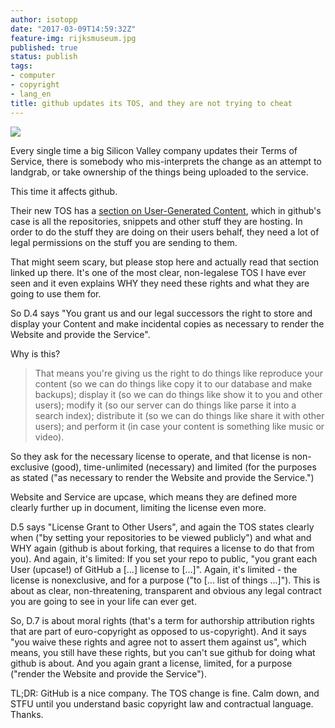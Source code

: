 ```yaml
---
author: isotopp
date: "2017-03-09T14:59:32Z"
feature-img: rijksmuseum.jpg
published: true
status: publish
tags:
- computer
- copyright
- lang_en
title: github updates its TOS, and they are not trying to cheat
---
```

![](https://blog.koehntopp.info/uploads/2017/03/github-300x300.png)

Every single time a big Silicon Valley company updates their
Terms of Service, there is somebody who mis-interprets the
change as an attempt to landgrab, or take ownership of the
things being uploaded to the service.

This time it affects github.

Their new TOS has a [section on User-Generated Content](https://help.github.com/articles/github-terms-of-service/#d-user-generated-content),
which in github's case is all the repositories, snippets and
other stuff they are hosting. In order to do the stuff they are
doing on their users behalf, they need a lot of legal
permissions on the stuff you are sending to them.

That might seem scary, but please stop here and actually read
that section linked up there. It's one of the most clear,
non-legalese TOS I have ever seen and it even explains WHY they
need these rights and what they are going to use them for.

So D.4 says "You grant us and our legal successors the right to
store and display your Content and make incidental copies as
necessary to render the Website and provide the Service".

Why is this?
> That means you're giving us the right to do things like
> reproduce your content (so we can do things like copy it to
> our database and make backups); display it (so we can do
> things like show it to you and other users); modify it (so our
> server can do things like parse it into a search index);
> distribute it (so we can do things like share it with other
> users); and perform it (in case your content is something like
> music or video).

So they ask for the necessary license to operate, and that
license is non-exclusive (good), time-unlimited (necessary) and
limited (for the purposes as stated ("as necessary to render the
Website and provide the Service.")

Website and Service are upcase, which means they are defined
more clearly further up in document, limiting the license even
more.

D.5 says "License Grant to Other Users", and again the TOS
states clearly when ("by setting your repositories to be viewed
publicly") and what and WHY again (github is about forking, that
requires a license to do that from you). And again, it's
limited: If you set your repo to public, "you grant each User
(upcase!) of GitHub a [...] license to [...]". Again, it's
limited - the license is nonexclusive, and for a purpose ("to
[... list of things ...]"). This is about as clear,
non-threatening, transparent and obvious any legal contract you
are going to see in your life can ever get.

So, D.7 is about moral rights (that's a term for authorship
attribution rights that are part of euro-copyright as opposed to
us-copyright). And it says "you waive these rights and agree not
to assert them against us", which means, you still have these
rights, but you can't sue github for doing what github is about.
And you again grant a license, limited, for a purpose ("render
the Website and provide the Service").

TL;DR: GitHub is a nice company. The TOS change is fine. Calm
down, and STFU until you understand basic copyright law and
contractual language. Thanks.
